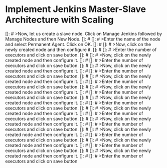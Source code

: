 # Implement Jenkins Master-Slave Architecture with Scaling

[]: # >Now, let us create a slave node. Click on Manage Jenkins followed by Manage Nodes and then New Node.
[]: # 
[]: # >Enter the name of the node and select Permanent Agent. Click on OK.
[]: # 
[]: # >Now, click on the newly created node and then configure it.
[]: # 
[]: # >Enter the number of executors and click on save button.
[]: # 
[]: # >Now, click on the newly created node and then configure it.
[]: # 
[]: # >Enter the number of executors and click on save button.
[]: # 
[]: # >Now, click on the newly created node and then configure it.
[]: # 
[]: # >Enter the number of executors and click on save button.
[]: # 
[]: # >Now, click on the newly created node and then configure it.
[]: # 
[]: # >Enter the number of executors and click on save button.
[]: # 
[]: # >Now, click on the newly created node and then configure it.
[]: # 
[]: # >Enter the number of executors and click on save button.
[]: # 
[]: # >Now, click on the newly created node and then configure it.
[]: # 
[]: # >Enter the number of executors and click on save button.
[]: # 
[]: # >Now, click on the newly created node and then configure it.
[]: # 
[]: # >Enter the number of executors and click on save button.
[]: # 
[]: # >Now, click on the newly created node and then configure it.
[]: # 
[]: # >Enter the number of executors and click on save button.
[]: # 
[]: # >Now, click on the newly created node and then configure it.
[]: # 
[]: # >Enter the number of executors and click on save button.
[]: # 
[]: # >Now, click on the newly created node and then configure it.
[]: # 
[]: # >Enter the number of executors and click on save button.
[]: # 
[]: # >Now, click on the newly created node and then configure it.
[]: # 
[]: # >Enter the number of executors and click on save button